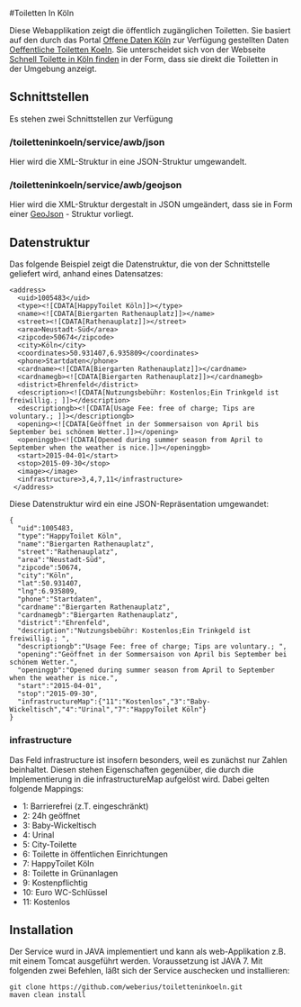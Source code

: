 #Toiletten In Köln

Diese Webapplikation zeigt die öffentlich zugänglichen Toiletten. Sie basiert auf den durch das Portal [Offene Daten Köln](http://offenedaten-koeln.de/) zur Verfügung gestellten Daten [Oeffentliche Toiletten Koeln](http://offenedaten-koeln.de/dataset/oeffentliche-toiletten-koeln). Sie unterscheidet sich von der Webseite [Schnell Toilette in Köln finden](http://www.toiletten.koeln/toilette-finden.html) in der Form, dass sie direkt die Toiletten in der Umgebung anzeigt.

## Schnittstellen

Es stehen zwei Schnittstellen zur Verfügung

### /toiletteninkoeln/service/awb/json

Hier wird die XML-Struktur in eine JSON-Struktur umgewandelt. 

### /toiletteninkoeln/service/awb/geojson

Hier wird die XML-Struktur dergestalt in JSON umgeändert, dass sie in Form einer [GeoJson](http://geojson.org/) - Struktur vorliegt.

## Datenstruktur

Das folgende Beispiel zeigt die Datenstruktur, die von der Schnittstelle geliefert wird, anhand eines Datensatzes: 
```
<address>
  <uid>1005483</uid>
  <type><![CDATA[HappyToilet Köln]]></type>
  <name><![CDATA[Biergarten Rathenauplatz]]></name>
  <street><![CDATA[Rathenauplatz]]></street>
  <area>Neustadt-Süd</area>
  <zipcode>50674</zipcode>
  <city>Köln</city>
  <coordinates>50.931407,6.935809</coordinates>
  <phone>Startdaten</phone>
  <cardname><![CDATA[Biergarten Rathenauplatz]]></cardname>
  <cardnamegb><![CDATA[Biergarten Rathenauplatz]]></cardnamegb>
  <district>Ehrenfeld</district>
  <description><![CDATA[Nutzungsbebühr: Kostenlos;Ein Trinkgeld ist freiwillig.; ]]></description>
  <descriptiongb><![CDATA[Usage Fee: free of charge; Tips are voluntary.; ]]></descriptiongb>
  <opening><![CDATA[Geöffnet in der Sommersaison von April bis September bei schönem Wetter.]]></opening>
  <openinggb><![CDATA[Opened during summer season from April to September when the weather is nice.]]></openinggb>
  <start>2015-04-01</start>
  <stop>2015-09-30</stop>
  <image></image>
  <infrastructure>3,4,7,11</infrastructure>
 </address>
```
Diese Datenstruktur wird ein eine JSON-Repräsentation umgewandet:
```
{
  "uid":1005483,
  "type":"HappyToilet Köln",
  "name":"Biergarten Rathenauplatz",
  "street":"Rathenauplatz",
  "area":"Neustadt-Süd",
  "zipcode":50674,
  "city":"Köln",
  "lat":50.931407,
  "lng":6.935809,
  "phone":"Startdaten",
  "cardname":"Biergarten Rathenauplatz",
  "cardnamegb":"Biergarten Rathenauplatz",
  "district":"Ehrenfeld",
  "description":"Nutzungsbebühr: Kostenlos;Ein Trinkgeld ist freiwillig.; ",
  "descriptiongb":"Usage Fee: free of charge; Tips are voluntary.; ",
  "opening":"Geöffnet in der Sommersaison von April bis September bei schönem Wetter.",
  "openinggb":"Opened during summer season from April to September when the weather is nice.",
  "start":"2015-04-01",
  "stop":"2015-09-30",
  "infrastructureMap":{"11":"Kostenlos","3":"Baby-Wickeltisch","4":"Urinal","7":"HappyToilet Köln"}
}
```

### infrastructure

Das Feld infrastructure ist insofern besonders, weil es zunächst nur Zahlen beinhaltet. Diesen stehen Eigenschaften gegenüber, die durch die Implementierung in die infrastructureMap aufgelöst wird. Dabei gelten folgende Mappings:

- 1: Barrierefrei (z.T. eingeschränkt)
- 2: 24h geöffnet
- 3: Baby-Wickeltisch
- 4: Urinal
- 5: City-Toilette
- 6: Toilette in öffentlichen Einrichtungen
- 7: HappyToilet Köln
- 8: Toilette in Grünanlagen
- 9: Kostenpflichtig
- 10: Euro WC-Schlüssel
- 11: Kostenlos

## Installation

Der Service wurd in JAVA implementiert und kann als web-Applikation z.B. mit einem Tomcat ausgeführt werden. Voraussetzung ist JAVA 7. Mit folgenden zwei Befehlen, läßt sich der Service auschecken und installieren:

    git clone https://github.com/weberius/toiletteninkoeln.git
    maven clean install
